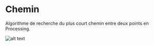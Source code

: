 # Chemin
Algorithme de recherche du plus court chemin entre deux points en Processing.

![alt text](https://nsm09.casimages.com/img/2019/12/09//19120903445825045316548116.gif)


